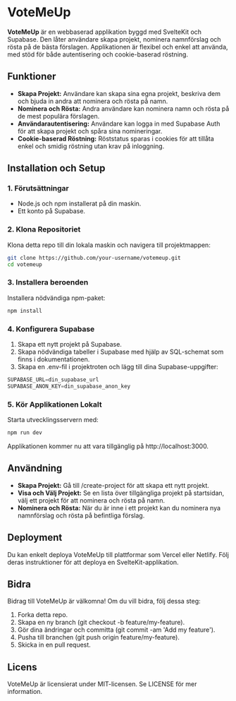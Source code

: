 # VoteMeUp

**VoteMeUp** är en webbaserad applikation byggd med SvelteKit och Supabase. Den låter användare skapa projekt, nominera namnförslag och rösta på de bästa förslagen. Applikationen är flexibel och enkel att använda, med stöd för både autentisering och cookie-baserad röstning.

## Funktioner

- **Skapa Projekt:** Användare kan skapa sina egna projekt, beskriva dem och bjuda in andra att nominera och rösta på namn.
- **Nominera och Rösta:** Andra användare kan nominera namn och rösta på de mest populära förslagen.
- **Användarautentisering:** Användare kan logga in med Supabase Auth för att skapa projekt och spåra sina nomineringar.
- **Cookie-baserad Röstning:** Röststatus sparas i cookies för att tillåta enkel och smidig röstning utan krav på inloggning.

## Installation och Setup

### 1. Förutsättningar

- Node.js och npm installerat på din maskin.
- Ett konto på Supabase.

### 2. Klona Repositoriet

Klona detta repo till din lokala maskin och navigera till projektmappen:

```bash
git clone https://github.com/your-username/votemeup.git
cd votemeup
```

### 3. Installera beroenden

Installera nödvändiga npm-paket:

```bash
npm install
```

### 4. Konfigurera Supabase

1. Skapa ett nytt projekt på Supabase.
2. Skapa nödvändiga tabeller i Supabase med hjälp av SQL-schemat som finns i dokumentationen.
3. Skapa en .env-fil i projektroten och lägg till dina Supabase-uppgifter:

```js
SUPABASE_URL=din_supabase_url  
SUPABASE_ANON_KEY=din_supabase_anon_key
```

### 5. Kör Applikationen Lokalt

Starta utvecklingsservern med:

```bash
npm run dev
```

Applikationen kommer nu att vara tillgänglig på http://localhost:3000.

## Användning

- **Skapa Projekt:** Gå till /create-project för att skapa ett nytt projekt.
- **Visa och Välj Projekt:** Se en lista över tillgängliga projekt på startsidan, välj ett projekt för att nominera och rösta på namn.
- **Nominera och Rösta:** När du är inne i ett projekt kan du nominera nya namnförslag och rösta på befintliga förslag.

## Deployment

Du kan enkelt deploya VoteMeUp till plattformar som Vercel eller Netlify. Följ deras instruktioner för att deploya en SvelteKit-applikation.

## Bidra

Bidrag till VoteMeUp är välkomna! Om du vill bidra, följ dessa steg:

1. Forka detta repo.
2. Skapa en ny branch (git checkout -b feature/my-feature).
3. Gör dina ändringar och committa (git commit -am 'Add my feature').
4. Pusha till branchen (git push origin feature/my-feature).
5. Skicka in en pull request.

## Licens

VoteMeUp är licensierat under MIT-licensen. Se LICENSE för mer information.
